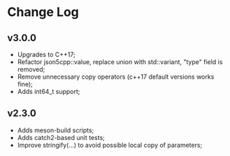 # Change Log

## v3.0.0

* Upgrades to C++17;
* Refactor json5cpp::value, replace union with std::variant, "type" field is removed;
* Remove unnecessary copy operators (c++17 default versions works fine);
* Adds int64_t support;

## v2.3.0

* Adds meson-build scripts;
* Adds catch2-based unit tests;
* Improve stringify(...) to avoid possible local copy of parameters;

